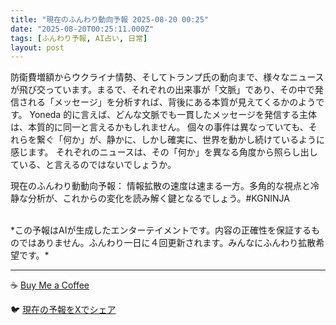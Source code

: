 ```yaml
---
title: "現在のふんわり動向予報 2025-08-20 00:25"
date: "2025-08-20T00:25:11.000Z"
tags: [ふんわり予報, AI占い, 日常]
layout: post
---
```


防衛費増額からウクライナ情勢、そしてトランプ氏の動向まで、様々なニュースが飛び交っています。まるで、それぞれの出来事が「文脈」であり、その中で発信される「メッセージ」を分析すれば、背後にある本質が見えてくるかのようです。  Yoneda 的に言えば、どんな文脈でも一貫したメッセージを発信する主体は、本質的に同一と言えるかもしれません。  個々の事件は異なっていても、それらを繋ぐ「何か」が、静かに、しかし確実に、世界を動かし続けているように感じます。  それぞれのニュースは、その「何か」を異なる角度から照らし出している、と言えるのではないでしょうか。

現在のふんわり動動向予報：
情報拡散の速度は速まる一方。多角的な視点と冷静な分析が、これからの変化を読み解く鍵となるでしょう。#KGNINJA

<br>
*この予報はAIが生成したエンターテイメントです。内容の正確性を保証するものではありません。ふんわり一日に４回更新されます。みんなにふんわり拡散希望です。*

---
☕️ [Buy Me a Coffee](https://www.buymeacoffee.com/kgninja)

🐦 [現在の予報をXでシェア](https://twitter.com/intent/tweet?text=%E7%8F%BE%E5%9C%A8%E3%81%AE%E3%81%B5%E3%82%93%E3%82%8F%E3%82%8A%E4%BA%88%E5%A0%B1%3A%20%E3%80%8C%E9%98%B2%E8%A1%9B%E8%B2%BB%E5%A2%97%E9%A1%8D%E3%81%8B%E3%82%89%E3%82%A6%E3%82%AF%E3%83%A9%E3%82%A4%E3%83%8A%E6%83%85%E5%8B%A2%E3%80%81%E3%81%9D%E3%81%97%E3%81%A6%E3%83%88%E3%83%A9%E3%83%B3%E3%83%97%E6%B0%8F%E3%81%AE%E5%8B%95%E5%90%91%E3%81%BE%E3%81%A7%E3%80%81%E6%A7%98%E3%80%85%E3%81%AA%E3%83%8B%E3%83%A5%E3%83%BC%E3%82%B9%E3%81%8C%E9%A3%9B%E3%81%B3%E4%BA%A4%E3%81%A3%E3%81%A6%E3%81%84%E3%81%BE%E3%81%99%E3%80%82%E3%80%8D%23KGNINJA%20%E7%B6%9A%E3%81%8D%E3%81%AF%E3%83%96%E3%83%AD%E3%82%B0%E3%81%A7%EF%BC%81%F0%9F%91%87&url=https%3A%2F%2Fkg-ninja.github.io%2FFunwariyoso%2F)
